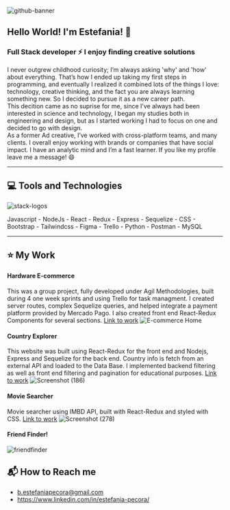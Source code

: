 


![github-banner](https://user-images.githubusercontent.com/77625247/127877586-9f8147d4-673e-4213-91d8-328a63b53b34.jpg)

## Hello World! I'm Estefania! :raising_hand:

### Full Stack developer :zap: I enjoy finding creative solutions
I never outgrew childhood curiosity; I’m always asking 'why' and 'how' about everything. That’s how I ended up taking my first steps in programming, and eventually I realized it combined lots of the things I love: technology, creative thinking, and the fact you are always learning something new. So I decided to pursue it as a new career path.<br/>
This decition came as no suprise for me, since I’ve always had been interested in science and technology, I began my studies both in engineering and design, but as I started working I had to focus on one and decided to go with design.<br/>
As a former Ad creative, I’ve worked with cross-platform teams, and many clients. I overall enjoy working with brands or companies that have social impact. I have an analytic mind and I’m a fast learner. If you like my profile leave me a message! :smile:

- - -
## :computer: Tools and Technologies
![stack-logos](https://user-images.githubusercontent.com/77625247/127882351-b3a67430-e04b-41dd-ae66-a43197f64fd5.jpg)

Javascript - NodeJs - React - Redux - Express - Sequelize - CSS - Bootstrap - Tailwindcss - Figma - Trello - Python - Postman - MySQL
- - -
## :star: My Work

#### Hardware E-commerce
This was a group project, fully developed under Agil Methodologies, built during 4 one week sprints and using Trello for task managment. I created server routes, complex Sequelize queries, and helped integrate a payment platform provided by Mercado Pago. I also created front end React-Redux  Components for several sections. 
[Link to work](https://e-commerce-copy.vercel.app)
![E-commerce Home](https://user-images.githubusercontent.com/77625247/127784466-a965fbc8-ff72-41ba-a93c-d49238223763.png)

#### Country Explorer
This website was built using React-Redux for the front end and Nodejs, Express and Sequelize for the back end. Country info is fetch from an external API and loaded to the Data Base. I implemented backend filtering as well as front end filtering and pagination for educational purposes.
[Link to work](https://github.com/estePecora/Countries-App)
![Screenshot (186)](https://user-images.githubusercontent.com/77625247/127819295-ca797760-1a70-4403-adfa-16100c5e5c74.png)

#### Movie Searcher
Movie searcher using IMBD API, built with React-Redux and styled with CSS.
[Link to work](https://github.com/estePecora/MovieSearcher)
![Screenshot (278)](https://user-images.githubusercontent.com/77625247/127820564-0d240195-3a47-4342-84c1-8fa983adf68d.png)


#### Friend Finder!
![friendfinder](https://user-images.githubusercontent.com/77625247/127820677-0ac2ab6e-8ebe-49f1-acd5-af3e85aadab8.jpg)



## :mailbox_with_mail: How to Reach me
- b.estefaniapecora@gmail.com
- https://www.linkedin.com/in/estefania-pecora/






